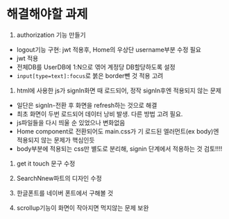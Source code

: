 # 해결해야할 과제

1. authorization 기능 만들기

- logout기능 구현: jwt 적용후, Home의 우상단 username부분 수정 필요
- jwt 적용
- 전체DB를 UserDB에 1:N으로 엮어 계정당 DB할당하도록 설정
- `input[type=text]:focus`로 붉은 border뺀 것 적용 고려

1. html에 사용한 js가 signIn화면 때 로드되어, 정작 signIn후엔 적용되지 않는 문제

- 일단은 signIn-전환 후 화면을 refresh하는 것으로 해결
- 최초 화면이 두번 로드되어 데이터 낭비 발생. 다른 방법 고려 필요.
- js파일들을 다시 띄울 순 있었으나 변화없음
- Home component로 전환되어도 main.css가 기 로드된 엘러먼트(ex body)엔 적용되지 않는 문제가 핵심인듯
- body부분에 적용되는 css만 별도로 분리해, signin 단계에서 적용하는 것 검토!!!!

1. get it touch 문구 수정

1. SearchNnew파트의 디자인 수정

1. 한글폰트를 네이버 폰트에서 구해볼 것

1. scrollup기능이 화면이 작아지면 먹지않는 문제 보완

<!-- 1. Artvee서버가 복구되지 않으면, DirectorList의 그림 받아오는 과정 수정 필요 -->
